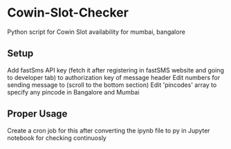 # Cowin-Slot-Checker
Python script for Cowin Slot availability for mumbai, bangalore
## Setup
Add fastSms API key (fetch it after registering in fastSMS website and going to developer tab) to authorization key of message header
Edit numbers for sending message to (scroll to the bottom section)
Edit 'pincodes' array to specify any pincode in Bangalore and Mumbai

## Proper Usage 
Create a cron job for this after converting the ipynb file to py in Jupyter notebook for checking continuosly
